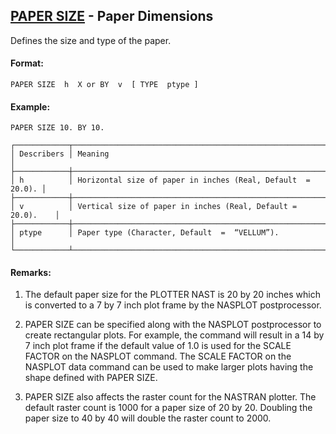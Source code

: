 ## [PAPER SIZE](https://nexus.hexagon.com/documentationcenter/bundle/MSC_Nastran_2022.4/page/Nastran_Combined_Book/qrg/casecontrol4b/TOC.PAPER.SIZE.xhtml) - Paper Dimensions

Defines the size and type of the paper.

#### Format:

```nastran
PAPER SIZE  h  X or BY  v  [ TYPE  ptype ]
```

#### Example:

```nastran
PAPER SIZE 10. BY 10.
```

```text
┌────────────┬──────────────────────────────────────────────────────────────┐
│ Describers │ Meaning                                                      │
├────────────┼──────────────────────────────────────────────────────────────┤
│ h          │ Horizontal size of paper in inches (Real, Default  =  20.0). │
├────────────┼──────────────────────────────────────────────────────────────┤
│ v          │ Vertical size of paper in inches (Real, Default =  20.0).    │
├────────────┼──────────────────────────────────────────────────────────────┤
│ ptype      │ Paper type (Character, Default  =  “VELLUM”).                │
└────────────┴──────────────────────────────────────────────────────────────┘
```

#### Remarks:

1. The default paper size for the PLOTTER NAST is 20 by 20 inches which is converted to a 7 by 7 inch plot frame by the NASPLOT postprocessor.

2. PAPER SIZE can be specified along with the NASPLOT postprocessor to create rectangular plots. For example, the command will result in a 14 by 7 inch plot frame if the default value of 1.0 is used for the SCALE FACTOR on the NASPLOT command. The SCALE FACTOR on the NASPLOT data command can be used to make larger plots having the shape defined with PAPER SIZE.

3. PAPER SIZE also affects the raster count for the NASTRAN plotter. The default raster count is 1000 for a paper size of 20 by 20. Doubling the paper size to 40 by 40 will double the raster count to 2000.
